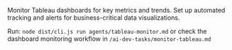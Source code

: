 Monitor Tableau dashboards for key metrics and trends. Set up automated tracking and alerts for business-critical data visualizations.

Run: `node dist/cli.js run agents/tableau-monitor.md` or check the dashboard monitoring workflow in `/ai-dev-tasks/monitor-tableau.md`
